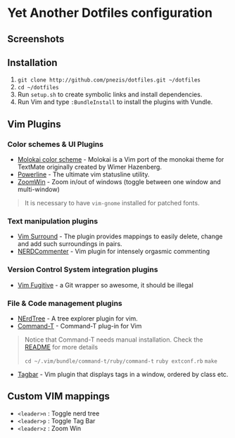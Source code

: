 # Yet Another Dotfiles configuration

## Screenshots

## Installation

1. `git clone http://github.com/pnezis/dotfiles.git ~/dotfiles`
2. `cd ~/dotfiles`
3. Run `setup.sh` to create symbolic links and install dependencies.
4. Run Vim and type `:BundleInstall` to install the plugins with Vundle.

## Vim Plugins

### Color schemes & UI Plugins

* [Molokai color scheme](https://github.com/tomasr/molokai) - Molokai is a Vim
port of the monokai theme for TextMate originally created by Wimer Hazenberg.
* [Powerline](https://github.com/Lokaltog/vim-powerline) - The ultimate vim 
statusline utility. 
* [ZoomWin](https://github.com/vim-scripts/ZoomWin) - Zoom in/out of windows 
(toggle between one window and multi-window)

> It is necessary to have `vim-gnome` installed for patched fonts.

### Text manipulation plugins

* [Vim Surround](https://github.com/tpope/vim-surround) - The plugin provides 
mappings to easily delete, change and add such surroundings in pairs.
* [NERDCommenter](https://github.com/scrooloose/nerdcommenter) - Vim plugin for 
intensely orgasmic commenting 

### Version Control System integration plugins

* [Vim Fugitive](https://github.com/tpope/vim-fugitive) - a Git wrapper so 
awesome, it should be illegal

### File & Code management plugins

* [NErdTree](https://github.com/scrooloose/nerdtree) - A tree explorer plugin 
for vim.
* [Command-T](https://github.com/wincent/Command-T) - Command-T plug-in for Vim

> Notice that Command-T needs manual installation. Check 
> the [README](https://github.com/wincent/Command-T) for more details
> 
> `cd ~/.vim/bundle/command-t/ruby/command-t`
> `ruby extconf.rb`
> `make`

* [Tagbar](https://github.com/majutsushi/tagbar) - Vim plugin that displays 
tags in a window, ordered by class etc.


## Custom VIM mappings

* `<leader>n` : Toggle nerd tree
* `<leader>p` : Toggle Tag Bar
* `<leader>z` : Zoom Win
